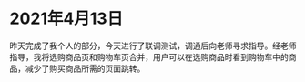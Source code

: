 # 2021年4月13日

昨天完成了我个人的部分，今天进行了联调测试，调通后向老师寻求指导。经老师指导，我将选购商品页和购物车页合并，用户可以在选购商品时看到购物车中的商品，减少了购买商品所需的页面跳转。

